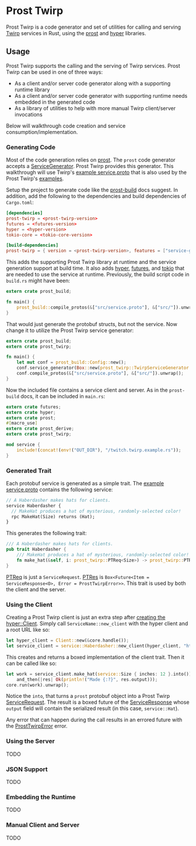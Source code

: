 # Prost Twirp

Prost Twirp is a code generator and set of utilities for calling and serving [Twirp](https://github.com/twitchtv/twirp)
services in Rust, using the [prost](https://github.com/danburkert/prost/) and [hyper](https://github.com/hyperium/hyper)
libraries.

## Usage

Prost Twirp supports the calling and the serving of Twirp services. Prost Twirp can be used in one of three ways:

* As a client and/or server code generator along with a supporting runtime library
* As a client and/or server code generator with supporting runtime needs embedded in the generated code
* As a library of utilities to help with more manual Twirp client/server invocations

Below will walkthrough code creation and service consumption/implementation.

### Generating Code

Most of the code generation relies on [prost](https://github.com/danburkert/prost/). The `prost` code generator accepts
a [ServiceGenerator](https://docs.rs/prost-build/0.3/prost_build/trait.ServiceGenerator.html). Prost Twirp provides this
generator. This walkthrough will use Twirp's [example service.proto](examples/service.proto) that is also used by the
Prost Twirp's [examples](examples).

Setup the project to generate code like the [prost-build](https://docs.rs/prost-build/) docs suggest. In addition, add
the following to the dependencies and build dependencies of `Cargo.toml`:

```toml
[dependencies]
prost-twirp = <prost-twirp-version>
futures = <futures-version>
hyper = <hyper-version>
tokio-core = <tokio-core-version>

[build-dependencies]
prost-twirp = { version = <prost-twirp-version>, features = ["service-gen"] }
```

This adds the supporting Prost Twirp library at runtime and the service generation support at build time. It also adds
[hyper](https://hyper.rs/), [futures](https://docs.rs/futures), and [tokio](https://tokio.rs) that are needed to use the
service at runtime. Previously, the build script code in `build.rs` might have been:

```rust
extern crate prost_build;

fn main() {
    prost_build::compile_protos(&["src/service.proto"], &["src/"]).unwrap();
}
```

That would just generate the protobuf structs, but not the service. Now change it to utilize the Prost Twirp service
generator:

```rust
extern crate prost_build;
extern crate prost_twirp;

fn main() {
    let mut conf = prost_build::Config::new();
    conf.service_generator(Box::new(prost_twirp::TwirpServiceGenerator::new()));
    conf.compile_protos(&["src/service.proto"], &["src/"]).unwrap();
}
```

Now the included file contains a service client and server. As in the `prost-build` docs, it can be included in
`main.rs`:

```rust
extern crate futures;
extern crate hyper;
extern crate prost;
#[macro_use]
extern crate prost_derive;
extern crate prost_twirp;

mod service {
    include!(concat!(env!("OUT_DIR"), "/twitch.twirp.example.rs"));
}
```

### Generated Trait

Each protobuf service is generated as a simple trait. The [example service.proto](examples/service.proto) contains the
following service:

```proto
// A Haberdasher makes hats for clients.
service Haberdasher {
  // MakeHat produces a hat of mysterious, randomly-selected color!
  rpc MakeHat(Size) returns (Hat);
}
```

This generates the following trait:

```rust
/// A Haberdasher makes hats for clients.
pub trait Haberdasher {
    /// MakeHat produces a hat of mysterious, randomly-selected color!
    fn make_hat(&self, i: prost_twirp::PTReq<Size>) -> prost_twirp::PTRes<Hat>;
}
```

[PTReq](https://docs.rs/prost-twirp/*/prost_twirp/type.PTReq.html) is just a `ServiceRequest`.
[PTRes](https://docs.rs/prost-twirp/*/prost_twirp/type.PTRes.html) is
`Box<Future<Item = ServiceResponse<O>, Error = ProstTwirpError>>`. This trait is used by both the client and the server.

### Using the Client

Creating a Prost Twirp client is just an extra step after
[creating the hyper::Client](https://hyper.rs/guides/client/basic/). Simply call `ServiceName::new_client` with the
hyper client and a root URL like so:

```rust
let hyper_client = Client::new(&core.handle());
let service_client = service::Haberdasher::new_client(hyper_client, "http://localhost:8080");
```

This creates and returns a boxed implementation of the client trait. Then it can be called like so:

```rust
let work = service_client.make_hat(service::Size { inches: 12 }.into()).
    and_then(|res| Ok(println!("Made {:?}", res.output)));
core.run(work).unwrap();
```

Notice the `into`, that turns a `prost` protobuf object into a Prost Twirp
[ServiceRequest](https://docs.rs/prost-twirp/*/prost_twirp/struct.ServiceRequest.html). The result is a boxed
future of the [ServiceResponse](https://docs.rs/prost-twirp/*/prost_twirp/struct.ServiceResponse.html) whose `output`
field will contain the serialized result (in this case, `service::Hat`).

Any error that can happen during the call results in an errored future with the
[ProstTwirpError](https://docs.rs/prost-twirp/*/prost_twirp/enum.ProstTwirpError.html) error.

### Using the Server

TODO

### JSON Support

TODO

### Embedding the Runtime

TODO

### Manual Client and Server

TODO